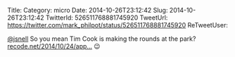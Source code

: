 Title: 
Category: micro
Date: 2014-10-26T23:12:42
Slug: 2014-10-26T23:12:42
TwitterId: 526511768881745920
TweetUrl: https://twitter.com/mark_philpot/status/526511768881745920
ReTweetUser: 

[@jsnell](https://twitter.com/jsnell) So you mean Tim Cook is making the rounds at the park? [recode.net/2014/10/24/app…](http://recode.net/2014/10/24/apple-pay-comic/) 😉